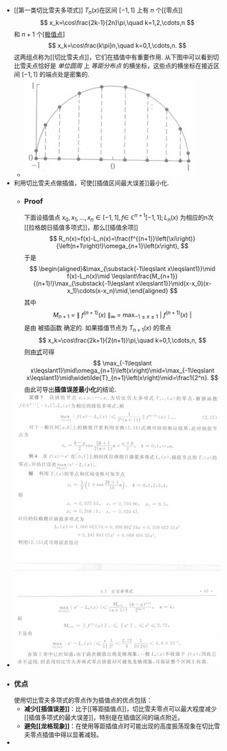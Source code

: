 - [[第一类切比雪夫多项式]] $T_n(x)$在区间 $[-1,1]$ 上有 $n$ 个[[零点]]
  $$
  x_k=\cos\frac{2k-1}{2n}\pi,\quad k=1,2,\cdots,n
  $$
  和 $n+1$ 个[[极值点]](包括端点)
  $$
  x_k=\cos\frac{k\pi}n,\quad k=0,1,\cdots,n.
  $$
  这两组点称为[[切比雪夫点]]，它们在插值中有重要作用. 从下图中可以看到切比雪夫点恰好是 *单位圆周* 上 *等距分布点* 的横坐标，这些点的横坐标在接近区间 $[-1,1]$ 的端点处是密集的.
	- ![image.png](../assets/image_1704286259375_0.png)
- 利用切比雪夫点做插值，可使[[插值区间最大误差]]最小化.
	- ### Proof
	  下面设插值点 $x_0,x_1,...,x_n\in[-1,1],f\in$ $\mathbb C^{n+1}[-1,1];L_n(x)$ 为相应的n次[[拉格朗日插值多项式]]，那么[[插值余项]]
	  $$
	  R_n(x)=f(x)-L_n(x)=\frac{f^{(n+1)}\left(\xi\right)}{\left(n+1\right)!}\omega_{n+1}\left(x\right),
	  $$
	  于是
	  $$
	  \begin{aligned}&\max_{\substack{-1\leqslant x\leqslant1}}\mid f(x)-L_n(x)\mid \leqslant\frac{M_{n+1}}{(n+1)!}\max_{\substack{-1\leqslant x\leqslant1}}\mid(x-x_0)(x-x_1)\cdots(x-x_n)\mid,\end{aligned}
	  $$
	  其中
	  $$
	  M_{n+1}\:=\:\left\|\:f^{\left(n+1\right)}\left(x\right)\:\right\|_{\infty}\:=\:\max_{-1\leqslant x\leqslant1}\:\left|\:f^{\left(n+1\right)}\left(x\right)\:\right|
	  $$
	  是由 被插函数 确定的. 如果插值节点为 $T_{n+1}(x)$ 的零点
	  $$
	  x_k=\cos\frac{2k+1}{2(n+1)}\pi,\quad k=0,1,\cdots,n,
	  $$
	  则由[式](((65955bba-6417-43f3-a614-ed1f7e384312)))可得
	  $$
	  \max_{-1\leqslant x\leqslant1}\mid\omega_{n+1}\left(x\right)\mid=\max_{-1\leqslant x\leqslant1}\mid\widetilde{T}_{n+1}\left(x\right)\mid=\frac1{2^n}.
	  $$
	  由此可导出**插值误差最小化**的结论.
- ![image.png](../assets/image_1704291130106_0.png)
- ### 优点
  使用切比雪夫多项式的零点作为插值点的优点包括：
	- **减少[[插值误差]]**：比于[[等距插值点]]，切比雪夫零点可以最大程度减少[[插值多项式的最大误差]]，特别是在插值区间的端点附近。
	- **避免[[龙格现象]]**：在使用等距插值点时可能出现的高度振荡现象在切比雪夫零点插值中得以显著减轻。
-